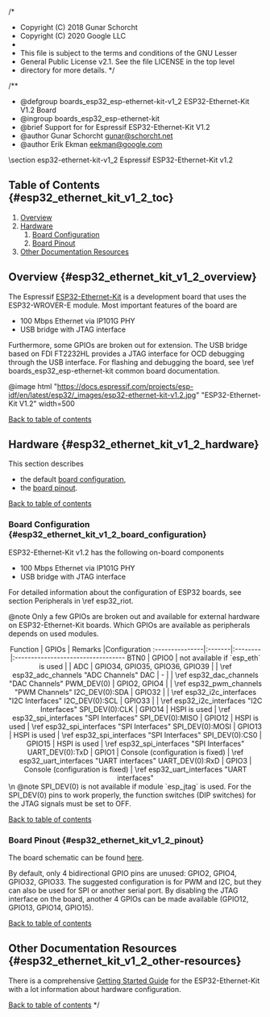 /*
 * Copyright (C) 2018 Gunar Schorcht
 * Copyright (C) 2020 Google LLC
 *
 * This file is subject to the terms and conditions of the GNU Lesser
 * General Public License v2.1. See the file LICENSE in the top level
 * directory for more details.
 */

/**
 * @defgroup    boards_esp32_esp-ethernet-kit-v1_2 ESP32-Ethernet-Kit V1.2 Board
 * @ingroup     boards_esp32_esp-ethernet-kit
 * @brief       Support for for Espressif ESP32-Ethernet-Kit V1.2
 * @author      Gunar Schorcht <gunar@schorcht.net>
 * @author      Erik Ekman <eekman@google.com>

\section esp32-ethernet-kit-v1_2 Espressif ESP32-Ethernet-Kit v1.2

## Table of Contents {#esp32_ethernet_kit_v1_2_toc}

1. [Overview](#esp32_ethernet_kit_v1_2_overview)
2. [Hardware](#esp32_ethernet_kit_v1_2_hardware)
    1. [Board Configuration](#esp32_ethernet_kit_v1_2_board_configuration)
    2. [Board Pinout](#esp32_ethernet_kit_v1_2_pinout)
3. [Other Documentation Resources](#esp32_ethernet_kit_v1_2_other-resources)

## Overview {#esp32_ethernet_kit_v1_2_overview}

The Espressif [ESP32-Ethernet-Kit](https://docs.espressif.com/projects/esp-idf/en/latest/esp32/hw-reference/esp32/get-started-ethernet-kit.html) is a development board that uses the ESP32-WROVER-E module. Most important features of the board are

- 100 Mbps Ethernet via IP101G PHY
- USB bridge with JTAG interface

Furthermore, some GPIOs are broken out for extension. The USB bridge based on FDI FT2232HL provides a JTAG interface for OCD debugging through the USB interface.
For flashing and debugging the board, see \ref boards_esp32_esp-ethernet-kit common board documentation.

@image html "https://docs.espressif.com/projects/esp-idf/en/latest/esp32/_images/esp32-ethernet-kit-v1.2.jpg" "ESP32-Ethernet-Kit V1.2" width=500

[Back to table of contents](#esp32_ethernet_kit_v1_2_toc)

## Hardware {#esp32_ethernet_kit_v1_2_hardware}

This section describes

- the default [board configuration](#esp32_ethernet_kit_v1_2_board_configuration),
- the [board pinout](#esp32_ethernet_kit_v1_2_pinout).

[Back to table of contents](#esp32_ethernet_kit_v1_2_toc)

### Board Configuration {#esp32_ethernet_kit_v1_2_board_configuration}

ESP32-Ethernet-Kit v1.2 has the following on-board components

- 100 Mbps Ethernet via IP101G PHY
- USB bridge with JTAG interface

For detailed information about the configuration of ESP32 boards, see
section Peripherals in \ref esp32_riot.

@note
Only a few GPIOs are broken out and available for external hardware on ESP32-Ethernet-Kit boards. Which GPIOs are available as peripherals depends on used modules.

<center>
Function        | GPIOs  | Remarks |Configuration
:---------------|:-------|:--------|:----------------------------------
BTN0            | GPIO0  | not available if `esp_eth` is used | |
ADC             | GPIO34, GPIO35, GPIO36, GPIO39 | | \ref esp32_adc_channels "ADC Channels"
DAC             | - | | \ref esp32_dac_channels "DAC Channels"
PWM_DEV(0)      | GPIO2, GPIO4 | | \ref esp32_pwm_channels "PWM Channels"
I2C_DEV(0):SDA  | GPIO32 | | \ref esp32_i2c_interfaces "I2C Interfaces"
I2C_DEV(0):SCL  | GPIO33 | | \ref esp32_i2c_interfaces "I2C Interfaces"
SPI_DEV(0):CLK  | GPIO14 | HSPI is used | \ref esp32_spi_interfaces "SPI Interfaces"
SPI_DEV(0):MISO | GPIO12 | HSPI is used | \ref esp32_spi_interfaces "SPI Interfaces"
SPI_DEV(0):MOSI | GPIO13 | HSPI is used | \ref esp32_spi_interfaces "SPI Interfaces"
SPI_DEV(0):CS0  | GPIO15  | HSPI is used | \ref esp32_spi_interfaces "SPI Interfaces"
UART_DEV(0):TxD | GPIO1  | Console (configuration is fixed) | \ref esp32_uart_interfaces "UART interfaces"
UART_DEV(0):RxD | GPIO3  | Console (configuration is fixed) | \ref esp32_uart_interfaces "UART interfaces"
</center>
\n
@note
SPI_DEV(0) is not available if module `esp_jtag` is used. For the SPI_DEV(0) pins to work properly, the function switches (DIP switches) for the JTAG signals must be set to OFF.

[Back to table of contents](#esp32_ethernet_kit_v1_2_toc)

### Board Pinout {#esp32_ethernet_kit_v1_2_pinout}

The board schematic can be found [here](https://dl.espressif.com/dl/schematics/SCH_ESP32-Ethernet-Kit_A_V1.2_20200528.pdf).

By default, only 4 bidirectional GPIO pins are unused: GPIO2, GPIO4, GPIO32, GPIO33. The suggested configuration is for PWM
and I2C, but they can also be used for SPI or another serial port. By disabling the JTAG interface on the board,
another 4 GPIOs can be made available (GPIO12, GPIO13, GPIO14, GPIO15).

[Back to table of contents](#esp32_ethernet_kit_v1_2_toc)

## Other Documentation Resources {#esp32_ethernet_kit_v1_2_other-resources}

There is a comprehensive [Getting Started Guide](https://docs.espressif.com/projects/esp-idf/en/latest/esp32/hw-reference/esp32/get-started-ethernet-kit.html) for the ESP32-Ethernet-Kit with a lot information about hardware configuration.

[Back to table of contents](#esp32_ethernet_kit_v1_2_toc)
 */
